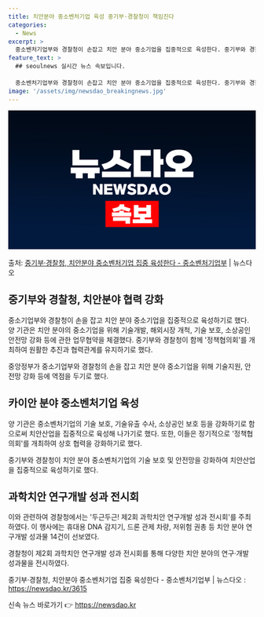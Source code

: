 ```yaml
---
title: 치안분야 중소벤처기업 육성 중기부·경찰청이 책임진다
categories:
  - News
excerpt: >
  중소벤처기업부와 경찰청이 손잡고 치안 분야 중소기업을 집중적으로 육성한다. 중기부와 경찰청은 18일 경찰청 …
feature_text: >
  ## seoulnews 실시간 뉴스 속보입니다.

  중소벤처기업부와 경찰청이 손잡고 치안 분야 중소기업을 집중적으로 육성한다. 중기부와 경찰청은 18일 경찰청 …
image: '/assets/img/newsdao_breakingnews.jpg'
---
```


![뉴스다오 속보](/assets/img/newsdao_breakingnews.jpg)

<p>출처: <a href="https://newsdao.kr/3615" rel="dofollow">중기부·경찰청, 치안분야 중소벤처기업 집중 육성한다 - 중소벤처기업부</a> | 뉴스다오</p>

<h2 data-ke-size="size26">중기부와 경찰청, 치안분야 협력 강화</h2>
중소기업부와 경찰청이 손을 잡고 치안 분야 중소기업을 집중적으로 육성하기로 했다. 양 기관은 치안 분야의 중소기업을 위해 기술개발, 해외시장 개척, 기술 보호, 소상공인 안전망 강화 등에 관한 업무협약을 체결했다. 중기부와 경찰청이 함께 '정책협의회'를 개최하여 원활한 추진과 협력관계를 유지하기로 했다.

<p data-ke-size="size16">중앙정부가 중소기업부와 경찰청의 손을 잡고 치안 분야 중소기업을 위해 기술지원, 안전망 강화 등에 역점을 두기로 했다.</p>

<h2 data-ke-size="size26">카이안 분야 중소벤처기업 육성</h2>
양 기관은 중소벤처기업의 기술 보호, 기술유출 수사, 소상공인 보호 등을 강화하기로 함으로써 치안산업을 집중적으로 육성해 나가기로 했다. 또한, 이들은 정기적으로 '정책협의회'를 개최하여 상호 협력을 강화하기로 했다.

<p data-ke-size="size16">중기부와 경찰청이 치안 분야 중소벤처기업의 기술 보호 및 안전망을 강화하여 치안산업을 집중적으로 육성하기로 했다.</p>

<h2 data-ke-size="size26">과학치안 연구개발 성과 전시회</h2>
이와 관련하여 경찰청에서는 '두근두근! 제2회 과학치안 연구개발 성과 전시회'를 주최하였다. 이 행사에는 휴대용 DNA 감지기, 드론 관제 차량, 저위험 권총 등 치안 분야 연구개발 성과물 14건이 선보였다.

<p data-ke-size="size16">경찰청이 제2회 과학치안 연구개발 성과 전시회를 통해 다양한 치안 분야의 연구·개발 성과물을 전시하였다.</p>

중기부·경찰청, 치안분야 중소벤처기업 집중 육성한다 - 중소벤처기업부 | 뉴스다오  : https://newsdao.kr/3615 

신속 뉴스 바로가기 👉 <a href="https://newsdao.kr" rel="dofollow">https://newsdao.kr</a>


